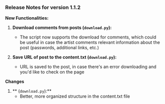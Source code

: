 
### Release Notes for version 1.1.2

**New Functionalities:**

1. **Download comments from posts (`download.py`):**
   - The script now supports the download for comments, which could be useful in case the artist comments relevant information about the post (passwords, additional links, etc.)

2. **Save URL of post to the content.txt (`download.py`):**
   - URL is saved to the post, in case there's an error downloading and you'd like to check on the page

**Changes**

1. ** (`download.py`):**
   - Better, more organized structure in the content.txt file


